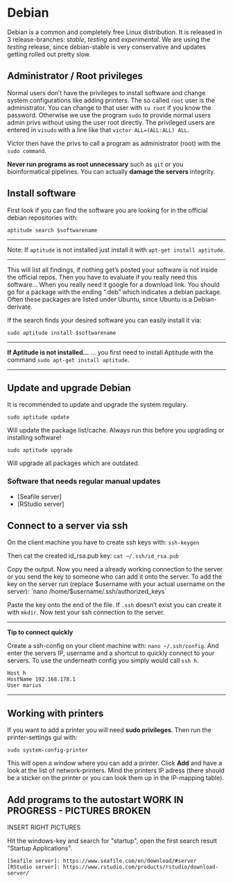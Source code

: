 # Debian

Debian is a common and completely free Linux distribution. It is released in 3 release-branches: *stable*, *testing* and *experimental*. We are using the *testing* release, since debian-stable is very conservative and updates getting rolled out pretty slow.

## <a name="sudo"></a>Administrator / Root privileges

Normal users don’t have the privileges to install software and change system configurations like adding printers. The so called `root` user is the administrator. You can change to that user with `su root` if you know the password. Otherwise we use the program `sudo` to provide normal users admin privs without using the user root directly. The privileged users are entered in `visudo` with a line like that `victor ALL=(ALL:ALL) ALL`.

Victor then have the privs to call a program as administrator (root) with the `sudo command`.

**Never run programs as root unnecessary** such as `git` or you bioinformatical pipelines. You can actually **damage the servers** integrity.

## Install software

First look if you can find the software you are looking for in the official debian repositories with:
```
aptitude search $softwarename
```

---
Note: If `aptitude` is not installed just install it with `apt-get install aptitude`. 

---

This will list all findings, if nothing get’s posted your software is not inside the official repos. Then you have to evaluate if you really need this software… When you really need it google for a download link. You should go for a package with the ending “.deb” which indicates a debian package. Often these packages are listed under Ubuntu, since Ubuntu is a Debian-derivate.

If the search finds your desired software you can easily install it via:
```
sudo aptitude install $softwarename
```

---
**If Aptitude is not installed...**
... you first need to install Aptitude with the command `sudo apt-get install aptitude`.

---

## Update and upgrade Debian

It is recommended to update and upgrade the system regulary.
```
sudo aptitude update
```
Will update the package list/cache. Always run this before you upgrading or installing software!
```
sudo aptitude upgrade
```
Will upgrade all packages which are outdated.

### Software that needs regular manual updates

-   [Seafile server]
-   [RStudio server]

## Connect to a server via ssh

On the client machine you have to create ssh keys with: `ssh-keygen`

Then cat the created id_rsa.pub key: `cat ~/.ssh/id_rsa.pub`

Copy the output. Now you need a already working connection to the server or you send the key to someone who can add it onto the server. To add the key on the server run (replace $username with your actual username on the server): `nano /home/$username/.ssh/authorized_keys`

Paste the key onto the end of the file. If `.ssh` doesn’t exist you can create it with `mkdir`. Now test your ssh connection to the server.


---
**Tip to connect quickly**

Create a ssh-config on your client machine with: `nano ~/.ssh/config`. And enter the servers IP, username and a shortcut to quickly connect to your servers. To use the underneath config you simply would call `ssh h`.
```
Host h
HostName 192.168.178.1
User marius
```
---

## Working with printers

If you want to add a printer you will need **sudo privileges**. Then run the printer-settings gui with:
```
sudo system-config-printer
```
This will open a window where you can add a printer. Click **Add** and have a look at the list of network-printers. Mind the printers IP adress (there should be a sticker on the printer or you can look them up in the IP-mapping table).

## Add programs to the autostart WORK IN PROGRESS - PICTURES BROKEN

INSERT RIGHT PICTURES

Hit the windows-key and search for "startup", open the first search result "Startup Applications".

    [Seafile server]: https://www.seafile.com/en/download/#server
    [RStudio server]: https://www.rstudio.com/products/rstudio/download-server/